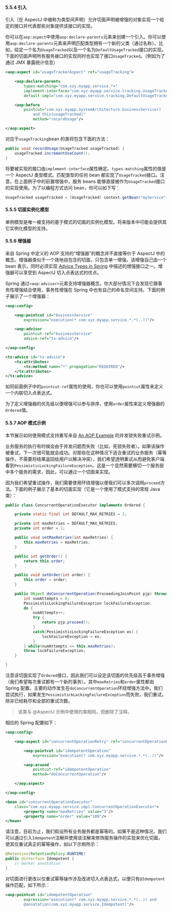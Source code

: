 #### 5.5.4 引入

引入（在 AspectJ 中被称为类型间声明）允许切面声明被增强的对象实现一个给定的接口并代表那些对象提供该接口的实现。

你可以在`aop:aspect`中使用`aop:declare-parents`元素来创建一个引入。你可以使用`aop:declare-parents`元素来声明匹配类型拥有一个新的父类（通过名称）。比如，给定一个名为`UsageTracked`以及一个名为`DefaultUsageTracked`接口的实现。下面的切面声明所有服务接口的实现同时也实现了接口`UsageTracked`。（例如为了通过 JMX 暴露统计信息）

```xml
<aop:aspect id="usageTrackerAspect" ref="usageTracking">

    <aop:declare-parents
        types-matching="com.xzy.myapp.service.*+"
        implement-interface="com.xyz.myapp.service.tracking.UsageTracked"
        default-impl="com.xyz.myapp.service.tracking.DefaultUsageTracked"/>

    <aop:before
        pointcut="com.xyz.myapp.SystemArchitecture.businessService()
            and this(usageTracked)"
            method="recordUsage"/>

</aop:aspect>
```

对应于`usageTracking`bean 的类将包含下面的方法：

```java
public void recordUsage(UsageTracked usageTracked) {
    usageTracked.incrementUseCount();
}
```

将要被实现的接口由`implement-interface`属性确定。`types-matching`属性的值是一个 AspectJ 类型模式。匹配类型的任何 bean 都实现了`UsageTracked`接口。注意，在上面例子中的前置增强中，服务 beans 能够直接被作为`UsageTracked`接口的实现使用。为了以编程方式访问 bean，你可以如下写：

```java
UsageTracked usageTracked = (UsageTracked) context.getBean("myService");
```

#### 5.5.5 切面实例化模型

单例模型是唯一被支持的基于模式的切面的实例化模型。将来版本中可能会提供其它实例化模型的支持。

#### 5.5.6 增强器

来自 Spring 中定义的 AOP 支持的“增强器”的概念并不直接等价于 AspectJ 中的概念。增强器类似于一个效地自包含的切面，只包含单一增强。该增强自己由一个 bean 表示，同时必须实现 [Advice Types in Spring](https://docs.spring.io/spring/docs/5.1.8.RELEASE/spring-framework-reference/core.html#aop-api-advice-types) 中描述的增强接口之一。增强器可以享受到 AspectJ 切入点表达式的优点。

Spring 通过`<aop:advisor>`元素支持增强器概念。你大部分情况下会发现它跟事务性增强结合使用，事务性增强在 Spring 中也有自己的命名空间支持。下面的例子展示了一个增强器：

```xml
<aop:config>

    <aop:pointcut id="businessService"
        expression="execution(* com.xyz.myapp.service.*.*(..))"/>

    <aop:advisor
        pointcut-ref="businessService"
        advice-ref="tx-advice"/>

</aop:config>

<tx:advice id="tx-advice">
    <tx:attributes>
        <tx:method name="*" propagation="REQUIRED"/>
    </tx:attributes>
</tx:advice>
```

如同前面例子中的`pointcut-ref`属性的使用，你也可以使用`pointcut`属性来定义一个内联切入点表达式。

为了定义增强器的优先级以便增强可以参与排序，使用`order`属性来定义增强器的`Ordered`值。

#### 5.5.7 AOP 模式示例

本节展示如何使用模式支持重写来自 [An AOP Example](https://docs.spring.io/spring/docs/5.1.8.RELEASE/spring-framework-reference/core.html#aop-ataspectj-example) 的并发锁失败重试示例。

业务服务的执行有时候会由于并发问题而失败（比如，死锁失败者）。如果该操作被重试，下一次很可能就会成功。对那些在这种情况下适合重试的业务服务（幂等操作，不需要将结果返回给用户以解决冲突），我们希望透明重试从而避免客户端看到`PessimisticLockingFailureException`。这是一个显然需要横切一个服务层中多个服务的需求，因此，可以通过一个切面来实现。

因为我们希望重试操作，我们需要使用环绕增强以便我们可以多次调用`proceed`方法。下面的例子展示了基本的切面实现（它是一个使用了模式支持的常规 Java 类）：

```java
public class ConcurrentOperationExecutor implements Ordered {

    private static final int DEFAULT_MAX_RETRIES = 2;

    private int maxRetries = DEFAULT_MAX_RETRIES;
    private int order = 1;

    public void setMaxRetries(int maxRetries) {
        this.maxRetries = maxRetries;
    }

    public int getOrder() {
        return this.order;
    }

    public void setOrder(int order) {
        this.order = order;
    }

    public Object doConcurrentOperation(ProceedingJoinPoint pjp) throws Throwable {
        int numAttempts = 0;
        PessimisticLockingFailureException lockFailureException;
        do {
            numAttempts++;
            try {
                return pjp.proceed();
            }
            catch(PessimisticLockingFailureException ex) {
                lockFailureException = ex;
            }
        } while(numAttempts <= this.maxRetries);
        throw lockFailureException;
    }

}
```

注意该切面实现了`Ordered`接口，因此我们可以设定该切面的优先级高于事务增强（我们希望每次重试都有一个新的事务）。其中`maxRetries`和`order`属性都由 Spring 配置。主要的动作发生在`doConcurrentOperation`环绕增强方法中。我们尝试执行，如果发生`PessimistickLockingFailureException`而失败，我们重试，除非已经耗尽和全部的重试次数。

> 该类与 @AspectJ 示例中使用的类相同，但删除了注释。

相应的 Spring 配置如下：

```xml
<aop:config>

    <aop:aspect id="concurrentOperationRetry" ref="concurrentOperationExecutor">

        <aop:pointcut id="idempotentOperation"
            expression="execution(* com.xyz.myapp.service.*.*(..))"/>

        <aop:around
            pointcut-ref="idempotentOperation"
            method="doConcurrentOperation"/>

    </aop:aspect>

</aop:config>

<bean id="concurrentOperationExecutor"
    class="com.xyz.myapp.service.impl.ConcurrentOperationExecutor">
        <property name="maxRetries" value="3"/>
        <property name="order" value="100"/>
</bean>
```

请注意，目前为止，我们假设所有业务服务都是幂等的。如果不是这种情况，我们可以通过引入`Idempotent`注解并使用该注解来修饰服务操作的实现来优化切面，使其仅重试真正的幂等操作，如以下示例所示：

```java
@Retention(RetentionPolicy.RUNTIME)
public @interface Idempotent {
    // marker annotation
}
```

对切面进行更改以仅重试幂等操作涉及改进切入点表达式，以便只有`@Idempotent`操作匹配，如下所示：

```xml
<aop:pointcut id="idempotentOperation"
        expression="execution(* com.xyz.myapp.service.*.*(..)) and
        @annotation(com.xyz.myapp.service.Idempotent)"/>
```